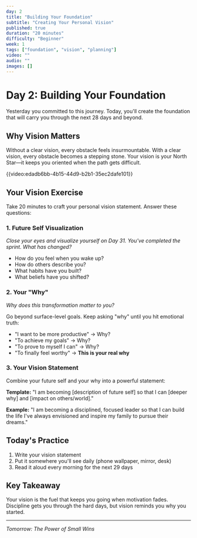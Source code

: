```yaml
---
day: 2
title: "Building Your Foundation"
subtitle: "Creating Your Personal Vision"
published: true
duration: "20 minutes"
difficulty: "Beginner"
week: 1
tags: ["foundation", "vision", "planning"]
video: ""
audio: ""
images: []
---
```


# Day 2: Building Your Foundation

Yesterday you committed to this journey. Today, you'll create the foundation that will carry you through the next 28 days and beyond.

## Why Vision Matters

Without a clear vision, every obstacle feels insurmountable. With a clear vision, every obstacle becomes a stepping stone. Your vision is your North Star—it keeps you oriented when the path gets difficult.

{{video:edadb6bb-4b15-44d9-b2b1-35ec2dafe101}}

## Your Vision Exercise

Take 20 minutes to craft your personal vision statement. Answer these questions:

### 1. Future Self Visualization
*Close your eyes and visualize yourself on Day 31. You've completed the sprint. What has changed?*

- How do you feel when you wake up?
- How do others describe you?
- What habits have you built?
- What beliefs have you shifted?

### 2. Your "Why"
*Why does this transformation matter to you?*

Go beyond surface-level goals. Keep asking "why" until you hit emotional truth:
- "I want to be more productive" → Why?
- "To achieve my goals" → Why?
- "To prove to myself I can" → Why?
- "To finally feel worthy" → **This is your real why**

### 3. Your Vision Statement

Combine your future self and your why into a powerful statement:

**Template:**
"I am becoming [description of future self] so that I can [deeper why] and [impact on others/world]."

**Example:**
"I am becoming a disciplined, focused leader so that I can build the life I've always envisioned and inspire my family to pursue their dreams."

## Today's Practice

1. Write your vision statement
2. Put it somewhere you'll see daily (phone wallpaper, mirror, desk)
3. Read it aloud every morning for the next 29 days

## Key Takeaway

Your vision is the fuel that keeps you going when motivation fades. Discipline gets you through the hard days, but vision reminds you why you started.

---

*Tomorrow: The Power of Small Wins*
